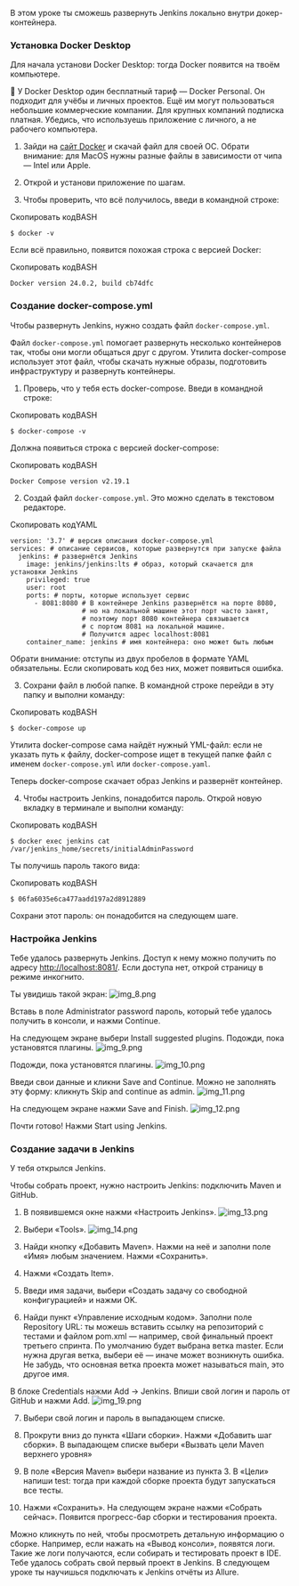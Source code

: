В этом уроке ты сможешь развернуть Jenkins локально внутри докер-контейнера.

### **Установка Docker Desktop**

Для начала установи Docker Desktop: тогда Docker появится на твоём компьютере.

📎 У Docker Desktop один бесплатный тариф — Docker Personal. Он подходит для учёбы и личных проектов. Ещё им могут пользоваться небольшие коммерческие компании. Для крупных компаний подписка платная. Убедись, что используешь приложение с личного, а не рабочего компьютера.

1. Зайди на [сайт Docker](https://www.docker.com/products/docker-desktop) и скачай файл для своей ОС. Обрати внимание: для MacOS нужны разные файлы в зависимости от чипа — Intel или Apple.

2. Открой и установи приложение по шагам.

3. Чтобы проверить, что всё получилось, введи в командной строке:


Скопировать кодBASH

```
$ docker -v 
```

Если всё правильно, появится похожая строка с версией Docker:

Скопировать кодBASH

```
Docker version 24.0.2, build cb74dfc 
```


### **Создание docker-compose.yml**

Чтобы развернуть Jenkins, нужно создать файл `docker-compose.yml`.

Файл `docker-compose.yml` помогает развернуть несколько контейнеров так, чтобы они могли общаться друг с другом. Утилита docker-compose использует этот файл, чтобы скачать нужные образы, подготовить инфраструктуру и развернуть контейнеры.

1. Проверь, что у тебя есть docker-compose. Введи в командной строке:

Скопировать кодBASH

```
$ docker-compose -v 
```

Должна появиться строка с версией docker-compose:

Скопировать кодBASH

```
Docker Compose version v2.19.1 
```

2. Создай файл `docker-compose.yml`. Это можно сделать в текстовом редакторе.

Скопировать кодYAML

```
version: '3.7' # версия описания docker-compose.yml
services: # описание сервисов, которые развернутся при запуске файла
  jenkins: # развернётся Jenkins
    image: jenkins/jenkins:lts # образ, который скачается для установки Jenkins
    privileged: true
    user: root
    ports: # порты, которые использует сервис
      - 8081:8080 # В контейнере Jenkins развернётся на порте 8080,
                  # но на локальной машине этот порт часто занят, 
                  # поэтому порт 8080 контейнера связывается
                  # с портом 8081 на локальной машине. 
                  # Получится адрес localhost:8081
    container_name: jenkins # имя контейнера: оно может быть любым 
```

Обрати внимание: отступы из двух пробелов в формате YAML обязательны. Если скопировать код без них, может появиться ошибка.

3. Сохрани файл в любой папке. В командной строке перейди в эту папку и выполни команду:

Скопировать кодBASH

```
$ docker-compose up 
```

Утилита docker-compose сама найдёт нужный YML-файл: если не указать путь к файлу, docker-compose ищет в текущей папке файл с именем `docker-compose.yml` или `docker-compose.yaml`.

Теперь docker-compose скачает образ Jenkins и развернёт контейнер.

4. Чтобы настроить Jenkins, понадобится пароль. Открой новую вкладку в терминале и выполни команду:

Скопировать кодBASH

```
$ docker exec jenkins cat /var/jenkins_home/secrets/initialAdminPassword 
```

Ты получишь пароль такого вида:

Скопировать кодBASH

```
$ 06fa6035e6ca477aadd197a2d8912889 
```

Сохрани этот пароль: он понадобится на следующем шаге.
### **Настройка Jenkins**

Тебе удалось развернуть Jenkins. Доступ к нему можно получить по адресу [http://localhost:8081/](http://localhost:8081/). Если доступа нет, открой страницу в режиме инкогнито.

Ты увидишь такой экран:
![img_8.png](img%2Fimg_8.png)

Вставь в поле Administrator password пароль, который тебе удалось получить в консоли, и нажми Continue.

На следующем экране выбери Install suggested plugins. Подожди, пока установятся плагины.
![img_9.png](img%2Fimg_9.png)
   

Подожди, пока установятся плагины.
![img_10.png](img%2Fimg_10.png)

Введи свои данные и кликни Save and Continue. Можно не заполнять эту форму: кликнуть Skip and continue as admin.
![img_11.png](img%2Fimg_11.png)

На следующем экране нажми Save and Finish.
![img_12.png](img%2Fimg_12.png)

Почти готово! Нажми Start using Jenkins.
### **Создание задачи в Jenkins**

У тебя открылся Jenkins.

Чтобы собрать проект, нужно настроить Jenkins: подключить Maven и GitHub.

1. В появившемся окне нажми «Настроить Jenkins».
![img_13.png](img%2Fimg_13.png)
2. Выбери «Tools».
![img_14.png](img%2Fimg_14.png)
3. Найди кнопку «Добавить Maven». Нажми на неё и заполни поле «Имя» любым значением. Нажми «Сохранить».

4. Нажми «Создать Item».

5. Введи имя задачи, выбери «Создать задачу со свободной конфигурацией» и нажми OK.

6. Найди пункт «Управление исходным кодом». Заполни поле Repository URL: ты можешь вставить ссылку на репозиторий с тестами и файлом pom.xml — например, свой финальный проект третьего спринта. По умолчанию будет выбрана ветка master. Если нужна другая ветка, выбери её — иначе может возникнуть ошибка. Не забудь, что основная ветка проекта может называться main, это другое имя.

В блоке Credentials нажми Add → Jenkins. Впиши свой логин и пароль от GitHub и нажми Add.
![img_19.png](img%2Fimg_19.png)

7. Выбери свой логин и пароль в выпадающем списке.

8. Прокрути вниз до пункта «Шаги сборки». Нажми «Добавить шаг сборки». В выпадающем списке выбери «Вызвать цели Maven верхнего уровня»

9. В поле «Версия Maven» выбери название из пункта 3. В «Цели» напиши test: тогда при каждой сборке проекта будут запускаться все тесты.
10. Нажми «Сохранить».
На следующем экране нажми «Собрать сейчас».
Появится прогресс-бар сборки и тестирования проекта.

Можно кликнуть по ней, чтобы просмотреть детальную информацию о сборке.
Например, если нажать на «Вывод консоли», появятся логи. Такие же логи получаются, если собирать и тестировать проект в IDE.
Тебе удалось собрать свой первый проект в Jenkins. В следующем уроке ты научишься подключать к Jenkins отчёты из Allure.
